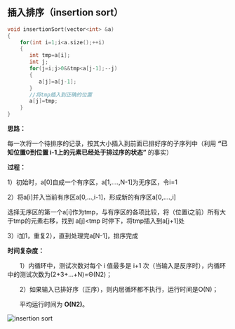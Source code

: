 ## 插入排序（insertion sort）
```c++
void insertionSort(vector<int> &a)
{
    for(int i=1;i<a.size();++i)
    {
       int tmp=a[i];
       int j;
       for(j=i;j>0&&tmp<a[j-1];--j)
       {
          a[j]=a[j-1];
       }
       //将tmp插入到正确的位置
       a[j]=tmp;       
    }      
}    
```
**思路：**
  
  每一次将一个待排序的记录，按其大小插入到前面已排好序的子序列中（利用 **“已知位置0到位置 i-1上的元素已经处于排过序的状态”** 的事实）

**过程：**

 1）初始时，a[0]自成一个有序区，a[1,....,N-1]为无序区，令i=1

 2）将a[i]并入当前有序区a[0,...,i-1]，形成新的有序区a[0,....,i]
 
 选择无序区的第一个a[i]作为tmp，与有序区的各项比较，将（位置i之前）所有大于tmp的元素右移，找到 a[j]<tmp 时停下，将tmp插入到a[j+1]处

3）i加1，重复2），直到处理完a[N-1]，排序完成

**时间复杂度：**

　　1）内循环中，测试次数对每个 i 值最多是 i+1 次（当输入是反序时），内循环中的测试次数为(2+3+...+N)=Θ(N2)；

　　2）如果输入已排好序（正序），则内层循环都不执行，运行时间是O(N)；

　　平均运行时间为 **O(N2)**。

![insertion sort]()


